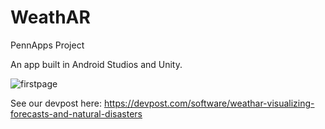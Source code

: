 # WeathAR
PennApps Project

An app built in Android Studios and Unity.

![firstpage](https://user-images.githubusercontent.com/20273088/45464606-6435a680-b6df-11e8-9888-9f5005ad9516.png)


See our devpost here:
https://devpost.com/software/weathar-visualizing-forecasts-and-natural-disasters
